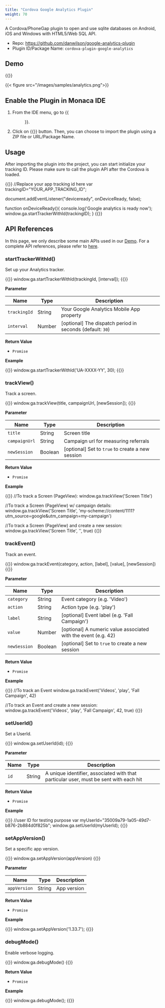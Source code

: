 ```yaml
---
title: "Cordova Google Analytics Plugin"
weight: 70
---
```


A Cordova/PhoneGap plugin to open and use sqlite databases on Android, iOS and Windows with HTML5/Web SQL API.

- Repo: https://github.com/danwilson/google-analytics-plugin
- Plugin ID/Package Name: `cordova-plugin-google-analytics`

## Demo 

{{<import pid="5ac33902e7888548428b4567" title="Google Analytics Plugin Demo">}}

{{< figure src="/images/samples/analytics.png">}}

## Enable the Plugin in Monaca IDE

1.  From the IDE menu, go to {{<menu menu1="Config" menu2="Manage Cordova Plugins">}}.

2.  Click on {{<guilabel name="Import Cordova Plugin">}} button. Then, you can choose to import the plugin using a ZIP file or URL/Package Name. 

## Usage

After importing the plugin into the project, you can start initialize your tracking ID. Please make sure to call the plugin API after the Cordova is loaded. 

{{<highlight javascript>}}
//Replace your app tracking id here
var trackingID="YOUR_APP_TRACKING_ID";

document.addEventListener("deviceready", onDeviceReady, false);

function onDeviceReady(){
    console.log('Google analytics is ready now');
    window.ga.startTrackerWithId(trackingID);
}
{{</highlight>}}

## API References

In this page, we only describe some main APIs used in our [Demo](https://monaca.mobi/directimport?pid=5ac33902e7888548428b4567). For a complete API references, please refer to [here](https://github.com/danwilson/google-analytics-plugin).

### startTrackerWithId()

Set up your Analytics tracker.

{{<highlight javascript>}}
window.ga.startTrackerWithId(trackingId, [interval]);
{{</highlight>}}

**Parameter**

Name | Type | Description
-----|------|-------------
`trackingId` | String | Your Google Analytics Mobile App property
`interval` | Number | [optional] The dispatch period in seconds (default: `30`)

**Return Value**

- `Promise`

**Example**

{{<highlight javascript>}}
window.ga.startTrackerWithId('UA-XXXX-YY', 30);
{{</highlight>}}

### trackView()

Track a screen.

{{<highlight javascript>}}
window.ga.trackView(title, campaignUrl, [newSession]);
{{</highlight>}}

**Parameter**

Name | Type | Description
-----|------|-------------
`title` | String | Screen title
`campaignUrl` | String | Campaign url for measuring referrals
`newSession` | Boolean | [optional] Set to `true` to create a new session

**Return Value**

- `Promise`

**Example**

{{<highlight javascript>}}
//To track a Screen (PageView):
window.ga.trackView('Screen Title')

//To track a Screen (PageView) w/ campaign details:
window.ga.trackView('Screen Title', 'my-scheme://content/1111?utm_source=google&utm_campaign=my-campaign')

//To track a Screen (PageView) and create a new session:
window.ga.trackView('Screen Title', '', true)
{{</highlight>}}

### trackEvent()

Track an event.

{{<highlight javascript>}}
window.ga.trackEvent(category, action, [label], [value], [newSession])
{{</highlight>}}

**Parameter**

Name | Type | Description
-----|------|-------------
`category` | String | Event category (e.g. 'Video')
`action` | String | Action type (e.g. 'play')
`label` | String | [optional] Event label (e.g. 'Fall Campaign')
`value` | Number | [optional] A numeric value associated with the event (e.g. 42)
`newSession` | Boolean | [optional] Set to `true` to create a new session

**Return Value**

- `Promise`

**Example**

{{<highlight javascript>}}
//To track an Event
window.ga.trackEvent('Videos', 'play', 'Fall Campaign', 42)

//To track an Event and create a new session:
window.ga.trackEvent('Videos', 'play', 'Fall Campaign', 42, true)
{{</highlight>}}

### setUserId()

Set a UserId.

{{<highlight javascript>}}
window.ga.setUserId(id);
{{</highlight>}}

**Parameter**

Name | Type | Description
-----|------|-------------
`id` | String | A unique identifier, associated with that particular user, must be sent with each hit

**Return Value**

- `Promise`

**Example**

{{<highlight javascript>}}
//user ID for testing purpose
var myUserId="35009a79-1a05-49d7-b876-2b884d0f825b";
window.ga.setUserId(myUserId);
{{</highlight>}}

### setAppVersion()

Set a specific app version.

{{<highlight javascript>}}
window.ga.setAppVersion(appVersion)
{{</highlight>}}

**Parameter**

Name | Type | Description
-----|------|-------------
`appVersion` | String | App version

**Return Value**

- `Promise`

**Example**

{{<highlight javascript>}}
window.ga.setAppVersion('1.33.7');
{{</highlight>}}


### debugMode()

Enable verbose logging.

{{<highlight javascript>}}
window.ga.debugMode()
{{</highlight>}}

**Return Value**

- `Promise`

**Example**

{{<highlight javascript>}}
window.ga.debugMode();
{{</highlight>}}


